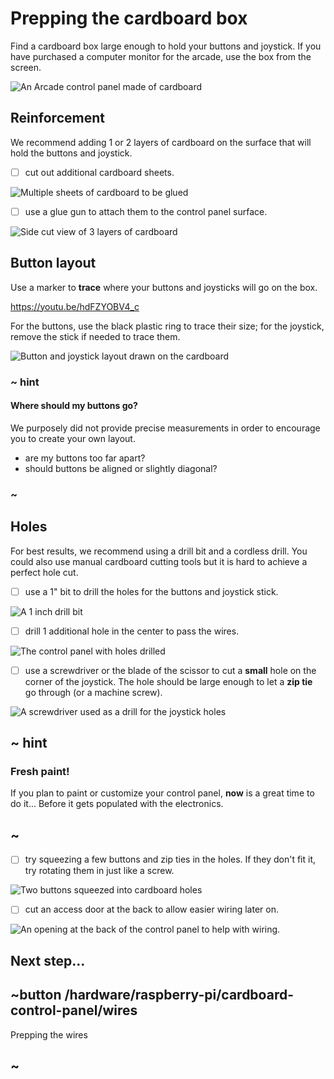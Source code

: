 # Prepping the cardboard box

Find a cardboard box large enough to hold your buttons and joystick. If you have purchased a computer monitor for the arcade, use the box from the screen.

![An Arcade control panel made of cardboard](/static/hardware/raspberry-pi/cardboard-control-panel/controlpanel.jpg)


## Reinforcement

We recommend adding 1 or 2 layers of cardboard on the surface that will hold the buttons and joystick.

- [ ] cut out additional cardboard sheets.

![Multiple sheets of cardboard to be glued](/static/hardware/raspberry-pi/cardboard-control-panel/cardboardlayers.jpg)

- [ ] use a glue gun to attach them to the control panel surface.

![Side cut view of 3 layers of cardboard](/static/hardware/raspberry-pi/cardboard-control-panel/sandwich.jpg)


## Button layout

Use a marker to **trace** where your buttons and joysticks will go on the box.

https://youtu.be/hdFZYOBV4_c

For the buttons, use the black plastic ring to trace their size; for the joystick, remove the stick if needed to trace them.

![Button and joystick layout drawn on the cardboard](/static/hardware/raspberry-pi/cardboard-control-panel/layout.jpg)

### ~ hint

#### Where should my buttons go?

We purposely did not provide precise measurements in order to encourage you to create your own layout.

* are my buttons too far apart?
* should buttons be aligned or slightly diagonal?

### ~

## Holes

For best results, we recommend using a drill bit and a cordless drill. You could also use manual cardboard
cutting tools but it is hard to achieve a perfect hole cut.

- [ ] use a 1" bit to drill the holes for the buttons and joystick stick. 

![A 1 inch drill bit](/static/hardware/raspberry-pi/cardboard-control-panel/oneinchdrill.jpg)

- [ ] drill 1 additional hole in the center to pass the wires.

![The control panel with holes drilled](/static/hardware/raspberry-pi/cardboard-control-panel/layoutholes.jpg)

- [ ] use a screwdriver or the blade of the scissor to cut a **small** hole on the corner of the joystick.
The hole should be large enough to let a **zip tie** go through (or a machine screw).

![A screwdriver used as a drill for the joystick holes](/static/hardware/raspberry-pi/cardboard-control-panel/joystickdrill.jpg)

## ~ hint

### Fresh paint!

If you plan to paint or customize your control panel, **now** is a great time to do it... Before it gets populated with the electronics.

## ~

- [ ] try squeezing a few buttons and zip ties in the holes. If they don't fit it, try rotating them in just like a screw.

![Two buttons squeezed into cardboard holes](/static/hardware/raspberry-pi/cardboard-control-panel/squeeze.jpg)

- [ ] cut an access door at the back to allow easier wiring later on.

![An opening at the back of the control panel to help with wiring.](/static/hardware/raspberry-pi/cardboard-control-panel/backdoor.jpg)

## Next step...

## ~button /hardware/raspberry-pi/cardboard-control-panel/wires

Prepping the wires

## ~
